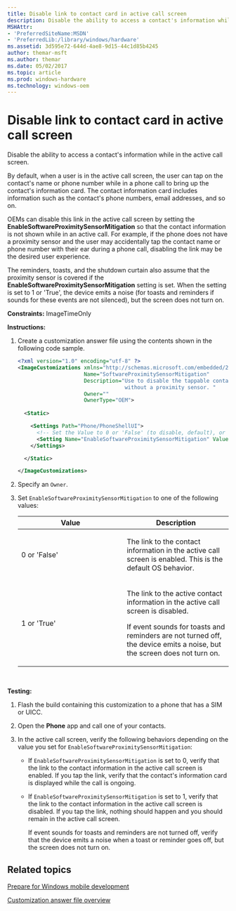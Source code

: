 ```yaml
---
title: Disable link to contact card in active call screen
description: Disable the ability to access a contact's information while in the active call screen.
MSHAttr:
- 'PreferredSiteName:MSDN'
- 'PreferredLib:/library/windows/hardware'
ms.assetid: 3d595e72-644d-4ae8-9d15-44c1d85b4245
author: themar-msft
ms.author: themar
ms.date: 05/02/2017
ms.topic: article
ms.prod: windows-hardware
ms.technology: windows-oem
---
```


# Disable link to contact card in active call screen


Disable the ability to access a contact's information while in the active call screen.

By default, when a user is in the active call screen, the user can tap on the contact's name or phone number while in a phone call to bring up the contact's information card. The contact information card includes information such as the contact's phone numbers, email addresses, and so on.

OEMs can disable this link in the active call screen by setting the **EnableSoftwareProximitySensorMitigation** so that the contact information is not shown while in an active call. For example, if the phone does not have a proximity sensor and the user may accidentally tap the contact name or phone number with their ear during a phone call, disabling the link may be the desired user experience.

The reminders, toasts, and the shutdown curtain also assume that the proximity sensor is covered if the **EnableSoftwareProximitySensorMitigation** setting is set. When the setting is set to 1 or 'True', the device emits a noise (for toasts and reminders if sounds for these events are not silenced), but the screen does not turn on.

<a href="" id="constraints---imagetimeonly"></a>**Constraints:** ImageTimeOnly  

<a href="" id="instructions-"></a>**Instructions:**  
1.  Create a customization answer file using the contents shown in the following code sample.

    ```XML
    <?xml version="1.0" encoding="utf-8" ?>  
    <ImageCustomizations xmlns="http://schemas.microsoft.com/embedded/2004/10/ImageUpdate"  
                         Name="SoftwareProximitySensorMitigation"  
                         Description="Use to disable the tappable contact information in the active call screen such as for phones
                                      without a proximity sensor. "  
                         Owner=""  
                         OwnerType="OEM"> 
      
      <Static>  

        <Settings Path="Phone/PhoneShellUI">  
          <!-- Set the Value to 0 or 'False' (to disable, default), or set to 1 or 'True' (to enable) -->
          <Setting Name="EnableSoftwareProximitySensorMitigation" Value="" />
        </Settings>  

      </Static>

    </ImageCustomizations>
    ```

2.  Specify an `Owner`.

3.  Set `EnableSoftwareProximitySensorMitigation` to one of the following values:

    <table>
    <colgroup>
    <col width="50%" />
    <col width="50%" />
    </colgroup>
    <thead>
    <tr class="header">
    <th>Value</th>
    <th>Description</th>
    </tr>
    </thead>
    <tbody>
    <tr class="odd">
    <td><p>0 or 'False'</p></td>
    <td><p>The link to the contact information in the active call screen is enabled. This is the default OS behavior.</p></td>
    </tr>
    <tr class="even">
    <td><p>1 or 'True'</p></td>
    <td><p>The link to the active contact information in the active call screen is disabled.</p>
    <p>If event sounds for toasts and reminders are not turned off, the device emits a noise, but the screen does not turn on.</p></td>
    </tr>
    </tbody>
    </table>

     

<a href="" id="testing-"></a>**Testing:**  
1.  Flash the build containing this customization to a phone that has a SIM or UICC.

2.  Open the **Phone** app and call one of your contacts.

3.  In the active call screen, verify the following behaviors depending on the value you set for `EnableSoftwareProximitySensorMitigation`:

    -   If `EnableSoftwareProximitySensorMitigation` is set to 0, verify that the link to the contact information in the active call screen is enabled. If you tap the link, verify that the contact's information card is displayed while the call is ongoing.

    -   If `EnableSoftwareProximitySensorMitigation` is set to 1, verify that the link to the contact information in the active call screen is disabled. If you tap the link, nothing should happen and you should remain in the active call screen.

        If event sounds for toasts and reminders are not turned off, verify that the device emits a noise when a toast or reminder goes off, but the screen does not turn on.

## Related topics

[Prepare for Windows mobile development](https://docs.microsoft.com/en-us/windows-hardware/manufacture/mobile/preparing-for-windows-mobile-development)

[Customization answer file overview](https://docs.microsoft.com/en-us/windows-hardware/customize/mobile/mcsf/customization-answer-file)
